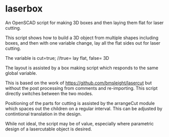 # laserbox
An OpenSCAD script for making 3D boxes and then laying them flat for laser cutting.

This script shows how to build a 3D object from multiple shapes including boxes, and then with one variable change, lay all the flat sides out for laser cutting. 

The variable is 
cut=true; //true= lay flat, false= 3D

The layout is assisted by a box making script which responds to the same global variable. 

This is based on the work of 
https://github.com/bmsleight/lasercut
but without the post processing from comments and re-importing. This script directly switches between the two modes.

Positioning of the parts for cutting is assisted by the arrangeCut module which spaces out the children on a regular interval. This can be adjusted by contintional translation in the design. 

While not ideal, the script may be of value, especially where parametric design of a lasercutable object is desired.
